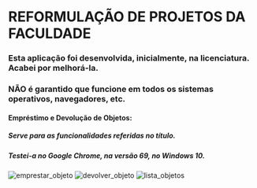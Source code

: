 # REFORMULAÇÃO DE PROJETOS DA FACULDADE

### Esta aplicação foi desenvolvida, inicialmente, na licenciatura. Acabei por melhorá-la.

### NÃO é garantido que funcione em todos os sistemas operativos, navegadores, etc.

#### Empréstimo e Devolução de Objetos:

##### 	Serve para as funcionalidades referidas no título.
##### 	Testei-a no Google Chrome, na versão 69, no Windows 10.

![emprestar_objeto](https://user-images.githubusercontent.com/36827489/46249405-ad486300-c420-11e8-9c02-fd37631472fd.png)
![devolver_objeto](https://user-images.githubusercontent.com/36827489/46249404-ad486300-c420-11e8-8276-dd56f87fbdf5.png)
![lista_objetos](https://user-images.githubusercontent.com/36827489/46249406-ad486300-c420-11e8-9859-aa32569838bd.png)

